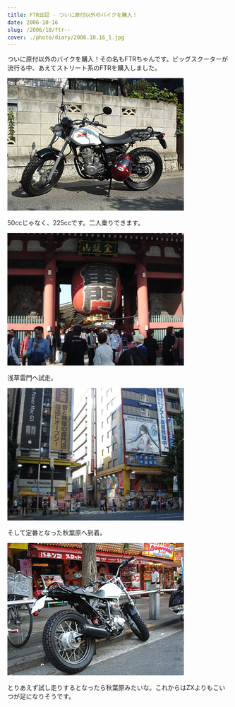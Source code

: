 ```yaml
---
title: FTR日記 - ついに原付以外のバイクを購入！
date: 2006-10-16
slug: /2006/10/ftr--
cover: ./photo/diary/2006.10.16_1.jpg
---
```



<p class="sentence spacing10">ついに原付以外のバイクを購入！その名もFTRちゃんです。ビッグスクーターが流行る中、あえてストリート系のFTRを購入しました。</p>
<div class="center spacing"><img class="img-fluid" src="./photo/diary/2006.10.16_1.jpg" alt=""></div>
<p class="sentence spacing10">50ccじゃなく、225ccです。二人乗りできます。</p>
<div class="center spacing"><img class="img-fluid" src="./photo/diary/2006.10.16_2.jpg" alt=""></div>
<p class="sentence spacing10">浅草雷門へ試走。</p>
<div class="center spacing"><img class="img-fluid" src="./photo/diary/2006.10.16_3.jpg" alt=""></div>
<p class="sentence spacing10">そして定番となった秋葉原へ到着。</p>
<div class="center spacing"><img class="img-fluid" src="./photo/diary/2006.10.16_4.jpg" alt=""></div>
<p class="sentence">とりあえず試し走りするとなったら秋葉原みたいな。これからはZXよりもこいつが足になりそうです。</p>
